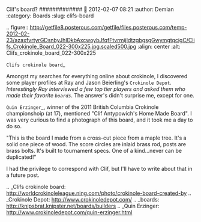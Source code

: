Clif's board?
#############
:date: 2012-02-07 08:21
:author: Demian
:category: Boards
:slug: clifs-board

.. figure:: http://getfile8.posterous.com/getfile/files.posterous.com/temp-2012-02-23/azaxfvrtyrGDsnbyJhIDkbAxcwoybJfqfFtvrmijIdtzgbgsgGwymgtqcigC/Clifs_Crokinole_Board_022-300x225.jpg.scaled500.jpg
   :align: center
   :alt: Clifs\_crokinole\_board\_022-300x225

`Clifs crokinole board`_

Amongst my searches for everything online about crokinole, I discovered
some player profiles at Ray and Jason Beierling's `Crokinole Depot`_.
Interestingly Ray interviewed a few top tier players and asked them who
made their favorite `boards`_. The answer's didn't surprise me, except
for one.

`Quin Erzinger`_, winner of the 2011 British Columbia Crokinole
championshoip (at 17), mentioned "Clif Antypowich's Home Made Board". I
was very curious to find a photograph of this board, and it took me a
day to do so.

"This is the board I made from a cross-cut piece from a maple tree. It's
a solid one piece of wood. The score circles are inlaid brass rod, posts
are brass bolts. It's built to tournament specs. One of a kind...never
can be duplicated!"

I had the privilege to correspond with Clif, but I'll have to write
about that in a future post.

.. _Clifs crokinole board: http://worldcrokinoleleague.ning.com/photo/crokinole-board-created-by
.. _Crokinole Depot: http://www.crokinoledepot.com/
.. _boards: http://knipsbrat.knipster.net/boards/builders
.. _Quin Erzinger: http://www.crokinoledepot.com/quin-erzinger.html
